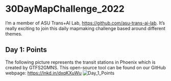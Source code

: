 # 30DayMapChallenge_2022

I’m a member of ASU Trans+AI Lab, https://github.com/asu-trans-ai-lab. It’s really exciting to join this daily mapmaking challenge based around different themes.

## Day 1: Points
The following picture represents the transit stations in Phoenix which is created by GTFS2GMNS. This open-source tool can be found on our GitHub webpage: https://lnkd.in/dxqKXuWu
![Day_1_Points](https://user-images.githubusercontent.com/38580581/199546918-af514b64-720e-4913-b77b-318802bb5c4e.png)
